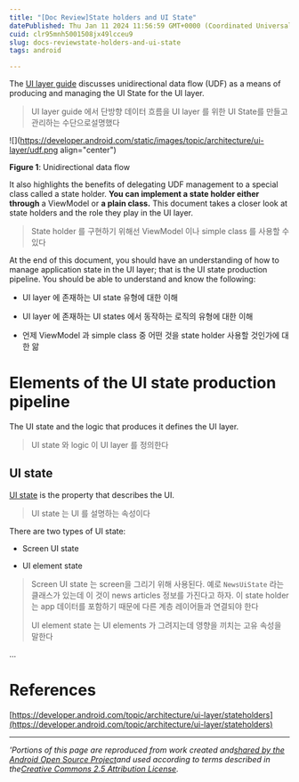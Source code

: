 ```yaml
---
title: "[Doc Review]State holders and UI State"
datePublished: Thu Jan 11 2024 11:56:59 GMT+0000 (Coordinated Universal Time)
cuid: clr95mnh5001508jx49lcceu9
slug: docs-reviewstate-holders-and-ui-state
tags: android

---
```


The [UI layer guide](https://developer.android.com/topic/architecture/ui-layer) discusses unidirectional data flow (UDF) as a means of producing and managing the UI State for the UI layer.

> UI layer guide 에서 단방향 데이터 흐름을 UI layer 를 위한 UI State를 만들고 관리하는 수단으로설명했다

![](https://developer.android.com/static/images/topic/architecture/ui-layer/udf.png align="center")

**Figure 1**: Unidirectional data flow

It also highlights the benefits of delegating UDF management to a special class called a state holder. **You can implement a state holder either through** a ViewModel or **a plain class.** This document takes a closer look at state holders and the role they play in the UI layer.

> State holder 를 구현하기 위해선 ViewModel 이나 simple class 를 사용할 수 있다

At the end of this document, you should have an understanding of how to manage application state in the UI layer; that is the UI state production pipeline. You should be able to understand and know the following:

* UI layer 에 존재하는 UI state 유형에 대한 이해
    
* UI layer 에 존재하는 UI states 에서 동작하는 로직의 유형에 대한 이해
    
* 언제 ViewModel 과 simple class 중 어떤 것을 state holder 사용할 것인가에 대한 앎
    

# Elements of the UI state production pipeline

The UI state and the logic that produces it defines the UI layer.

> UI state 와 logic 이 UI layer 를 정의한다

## UI state

[UI state](https://developer.android.com/topic/architecture/ui-layer#define-ui-state) is the property that describes the UI.

> UI state 는 UI 를 설명하는 속성이다

There are two types of UI state:

* Screen UI state
    
* UI element state
    

> Screen UI state 는 screen을 그리기 위해 사용된다. 예로 `NewsUiState` 라는 클래스가 있는데 이 것이 news articles 정보를 가진다고 하자. 이 state holder 는 app 데이터를 포함하기 때문에 다른 계층 레이어들과 연결되야 한다
> 
> UI element state 는 UI elements 가 그려지는데 영향을 끼치는 고유 속성을 말한다

...

# References

[https://developer.android.com/topic/architecture/ui-layer/stateholders](https://developer.android.com/topic/architecture/ui-layer/stateholders)

---

*'Portions of this page are reproduced from work created and*[*shared by the Android Open Source Project*](http://code.google.com/policies.html)*and used according to terms described in the*[*Creative Commons 2.5 Attribution License*](http://creativecommons.org/licenses/by/2.5/)*.*